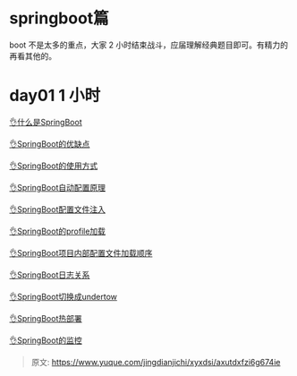 # springboot篇

boot 不是太多的重点，大家 2 小时结束战斗，应届理解经典题目即可。有精力的再看其他的。

# day01 1 小时
[👌什么是SpringBoot](https://www.yuque.com/jingdianjichi/xyxdsi/lvgi3ca7mtaq2atr)

[👌SpringBoot的优缺点](https://www.yuque.com/jingdianjichi/xyxdsi/zgs3uoc95fn2riux)

[👌SpringBoot的使用方式](https://www.yuque.com/jingdianjichi/xyxdsi/rd6ax5e8syi16z6d)

[👌SpringBoot自动配置原理](https://www.yuque.com/jingdianjichi/xyxdsi/hhc4cwpmnwncpdfq)

[👌SpringBoot配置文件注入](https://www.yuque.com/jingdianjichi/xyxdsi/wrnse2na5x975g0z)

[👌SpringBoot的profile加载](https://www.yuque.com/jingdianjichi/xyxdsi/dyutyzx24fkp86mh)

[👌SpringBoot项目内部配置文件加载顺序](https://www.yuque.com/jingdianjichi/xyxdsi/df9ad41vhu5nfam5)

[👌SpringBoot日志关系](https://www.yuque.com/jingdianjichi/xyxdsi/qtk32egtn3opw3p7)

[👌SpringBoot切换成undertow](https://www.yuque.com/jingdianjichi/xyxdsi/enrbqxdey7qgz2ue)

[👌SpringBoot热部署](https://www.yuque.com/jingdianjichi/xyxdsi/ggb1q4ry9rdc0mih)

[👌SpringBoot的监控](https://www.yuque.com/jingdianjichi/xyxdsi/zmlwug69knrgg76r)



> 原文: <https://www.yuque.com/jingdianjichi/xyxdsi/axutdxfzi6g674ie>
